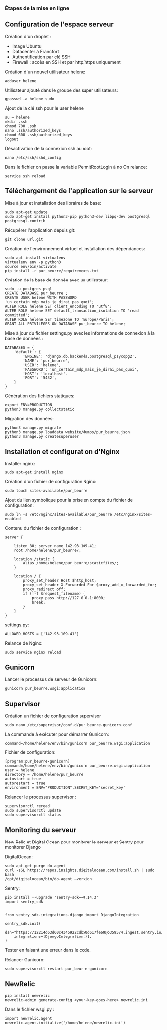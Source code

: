 ### Étapes de la mise en ligne

## Configuration de l'espace serveur

Création d'un droplet :
* Image Ubuntu
* Datacenter à Francfort
* Authentification par clé SSH
* Firewall : accès en SSH et par http/https uniquement

Création d'un nouvel utilisateur helene: 

    adduser helene


Utilisateur ajouté dans le groupe des super utilisateurs:

    gpasswd -a helene sudo

Ajout de la clé ssh pour le user helene:

    su – helene
    mkdir .ssh
    chmod 700 .ssh
    nano .ssh/authorized_keys
    chmod 600 .ssh/authorized_keys
    logout

Désactivation de la connexion ssh au root:

    nano /etc/ssh/sshd_config

Dans le fichier on passe la variable PermitRootLogin à no
On relance:

    service ssh reload

## Téléchargement de l'application sur le serveur

Mise à jour et installation des libraires de base:

    sudo apt-get update
    sudo apt-get install python3-pip python3-dev libpq-dev postgresql postgresql-contrib

Récupérer l'application depuis git: 

    git clone url.git

Création de l'environnement virtuel et installation des dépendances: 

    sudo apt install virtualenv
    virtualenv env -p python3
    source env/bin/activate
    pip install -r pur_beurre/requirements.txt

Création de la base de donnée avec un utilisateur:

    sudo -u postgres psql 
    CREATE DATABASE pur_beurre ;
    CREATE USER helene WITH PASSWORD 'un_certain_mdp_mais_je_dirai_pas_quoi';
    ALTER ROLE helene SET client_encoding TO 'utf8';
    ALTER ROLE helene SET default_transaction_isolation TO 'read committed';
    ALTER ROLE helene SET timezone TO 'Europe/Paris';
    GRANT ALL PRIVILEGES ON DATABASE pur_beurre TO helene;

Mise à jour du fichier settings.py avec les informations de connexion à la base de données :

    DATABASES = {
        'default': {
            'ENGINE': 'django.db.backends.postgresql_psycopg2',
            'NAME': 'pur_beurre',
            'USER': 'helene',
            'PASSWORD': 'un_certain_mdp_mais_je_dirai_pas_quoi',
            'HOST': 'localhost',
            'PORT': '5432',
        }
    }

Génération des fichiers statiques:
    
    export ENV=PRODUCTION
    python3 manage.py collectstatic

Migration des données:

    python3 manage.py migrate
    python3 manage.py loaddata website/dumps/pur_beurre.json
    python3 manage.py createsuperuser

## Installation et configuration d'Nginx

Installer nginx:

    sudo apt-get install nginx

Création d'un fichier de configuration Nginx:

    sudo touch sites-available/pur_beurre

Ajout du lien symbolique pour la prise en compte du fichier de configuration:

    sudo ln -s /etc/nginx/sites-available/pur_beurre /etc/nginx/sites-enabled

Contenu du fichier de configuration :

    server {

        listen 80; server_name 142.93.109.41;
        root /home/helene/pur_beurre/;

        location /static {
            alias /home/helene/pur_beurre/staticfiles/;
        }

        location / {
            proxy_set_header Host $http_host;
            proxy_set_header X-Forwarded-For $proxy_add_x_forwarded_for;
            proxy_redirect off;
            if (!-f $request_filename) {
                proxy_pass http://127.0.0.1:8000;
                break;
            }
        }
    }
settings.py: 

    ALLOWED_HOSTS = ['142.93.109.41']

Relance de Nginx:

    sudo service nginx reload

## Gunicorn

Lancer le processus de serveur de Gunicorn:

    gunicorn pur_beurre.wsgi:application

## Supervisor 

Création un fichier de configuration supervisor

    sudo nano /etc/supervisor/conf.d/pur_beurre-gunicorn.conf

La commande à exécuter pour démarrer Gunicorn:

    command=/home/helene/env/bin/gunicorn pur_beurre.wsgi:application

Fichier de configuration:

    [program:pur_beurre-gunicorn]
    command=/home/helene/env/bin/gunicorn pur_beurre.wsgi:application
    user = helene
    directory = /home/helene/pur_beurre
    autostart = true
    autorestart = true
    environment = ENV="PRODUCTION",SECRET_KEY='secret_key'

Relancer le processus supervisor :

    supervisorctl reread
    sudo supervisorctl update
    sudo supervisorctl status

## Monitoring du serveur

New Relic et Digital Ocean pour monitorer le serveur et Sentry pour monitorer Django

DigitalOcean:

    sudo apt-get purge do-agent
    curl -sSL https://repos.insights.digitalocean.com/install.sh | sudo bash
    /opt/digitalocean/bin/do-agent –version

Sentry:

    pip install --upgrade 'sentry-sdk==0.14.3'
    import sentry_sdk
    
    
    from sentry_sdk.integrations.django import DjangoIntegration

    sentry_sdk.init(
        dsn="https://12214d63d60c4345922cdb50d617fe69@o359574.ingest.sentry.io/5203503",
        integrations=[DjangoIntegration()],
    )

Tester en faisant une erreur dans le code.

Relancer Gunicorn:

    sudo supervisorctl restart pur_beurre-gunicorn

## NewRelic

    pip install newrelic
    newrelic-admin generate-config <your-key-goes-here> newrelic.ini

Dans le fichier wsgi.py :

    import newrelic.agent
    newrelic.agent.initialize('/home/helene/newrelic.ini')
